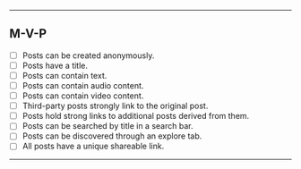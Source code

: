 ----

## M-V-P

- [ ] Posts can be created anonymously.
- [ ] Posts have a title.
- [ ] Posts can contain text.
- [ ] Posts can contain audio content.
- [ ] Posts can contain video content.
- [ ] Third-party posts strongly link to the original post.
- [ ] Posts hold strong links to additional posts derived from them.
- [ ] Posts can be searched by title in a search bar.
- [ ] Posts can be discovered through an explore tab.
- [ ] All posts have a unique shareable link.

----
